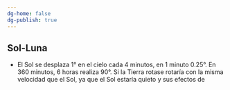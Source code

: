 ```yaml
---
dg-home: false
dg-publish: true
---
```


## Sol-Luna

- El Sol se desplaza 1° en el cielo cada 4 minutos, en 1 minuto 0.25°. En 360 minutos, 6 horas realiza 90°. Si la Tierra rotase rotaría con la misma velocidad que el Sol, ya que el Sol estaría quieto y sus efectos de 